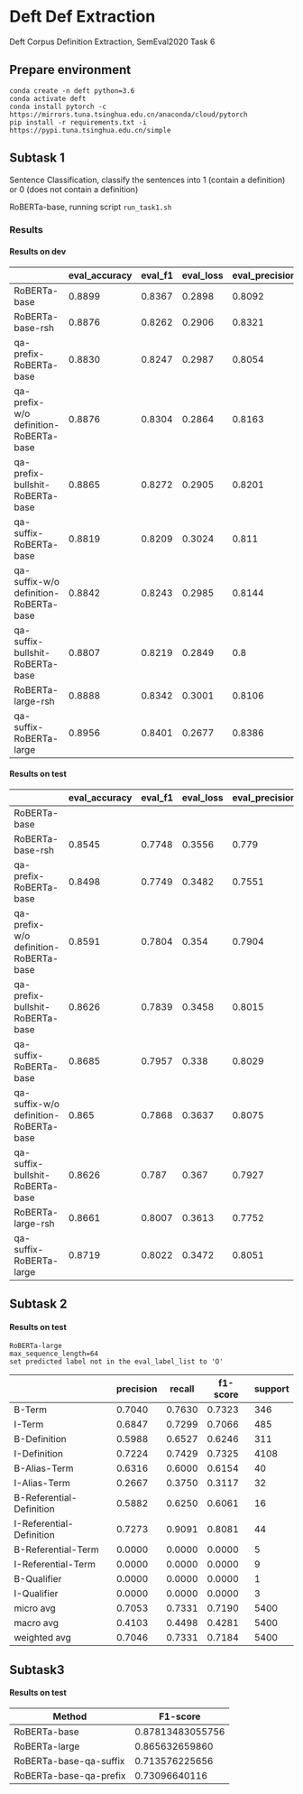 # Deft Def Extraction
Deft Corpus Definition Extraction, SemEval2020 Task 6 

## Prepare environment
```
conda create -n deft python=3.6
conda activate deft
conda install pytorch -c https://mirrors.tuna.tsinghua.edu.cn/anaconda/cloud/pytorch
pip install -r requirements.txt -i https://pypi.tuna.tsinghua.edu.cn/simple
```

## Subtask 1

Sentence Classification, classify the sentences into 1 (contain a definition) or 0 (does not contain a definition)

RoBERTa-base, running script `run_task1.sh`

### Results

#### Results on dev
|                       | eval_accuracy | eval_f1 | eval_loss | eval_precision | eval_recall |
| --------------------- | ---- | ---- | ---- | ---- | ---- |
| RoBERTa-base | 0.8899 | 0.8367 | 0.2898 | 0.8092 | 0.8662 |
| RoBERTa-base-rsh | 0.8876 | 0.8262 | 0.2906 | 0.8321 | 0.8204 |
| qa-prefix-RoBERTa-base | 0.8830 | 0.8247 | 0.2987 | 0.8054 | 0.8451 |
| qa-prefix-w/o definition-RoBERTa-base | 0.8876 | 0.8304 | 0.2864 | 0.8163 | 0.8451 |
| qa-prefix-bullshit-RoBERTa-base | 0.8865 | 0.8272 | 0.2905 | 0.8201 | 0.8345 |
| qa-suffix-RoBERTa-base | 0.8819 | 0.8209 | 0.3024 | 0.811 | 0.831 |
| qa-suffix-w/o definition-RoBERTa-base | 0.8842 | 0.8243 | 0.2985 | 0.8144 | 0.8345 |
| qa-suffix-bullshit-RoBERTa-base | 0.8807 | 0.8219 | 0.2849 | 0.8 | 0.8451 |
| RoBERTa-large-rsh | 0.8888 | 0.8342 | 0.3001 | 0.8106 | 0.8592 |
| qa-suffix-RoBERTa-large | 0.8956 | 0.8401 | 0.2677 | 0.8386 | 0.8415 |


#### Results on test
|                       | eval_accuracy | eval_f1 | eval_loss | eval_precision | eval_recall |
| --------------------- | ---- | ---- | ---- | ---- | ---- |
| RoBERTa-base |  |  |  |  |  |
| RoBERTa-base-rsh | 0.8545 | 0.7748 | 0.3556 | 0.779 | 0.7706 |
| qa-prefix-RoBERTa-base | 0.8498 | 0.7749 | 0.3482 | 0.7551 | 0.7957 |
| qa-prefix-w/o definition-RoBERTa-base | 0.8591 | 0.7804 | 0.354 | 0.7904 | 0.7706 |
| qa-prefix-bullshit-RoBERTa-base | 0.8626 | 0.7839 | 0.3458 | 0.8015 | 0.767 |
| qa-suffix-RoBERTa-base | 0.8685 | 0.7957 | 0.338 | 0.8029 | 0.7885 |
| qa-suffix-w/o definition-RoBERTa-base | 0.865 | 0.7868 | 0.3637 | 0.8075 | 0.767 |
| qa-suffix-bullshit-RoBERTa-base | 0.8626 | 0.787 | 0.367 | 0.7927 | 0.7814 |
| RoBERTa-large-rsh | 0.8661 | 0.8007 | 0.3613 | 0.7752 | 0.828 |
| qa-suffix-RoBERTa-large | 0.8719 | 0.8022 | 0.3472 | 0.8051 | 0.7993 |




## Subtask 2
#### Results on test
```
RoBERTa-large
max_sequence_length=64
set predicted label not in the eval_label_list to 'O'
```

|                       | precision | recall | f1-score | support |
| --------------------- | ---- | ---- | ---- | ---- |
| B-Term | 0.7040 | 0.7630 | 0.7323 | 346 |
| I-Term | 0.6847 | 0.7299 | 0.7066 | 485 |
| B-Definition | 0.5988 | 0.6527 | 0.6246 | 311 |
| I-Definition | 0.7224 | 0.7429 | 0.7325 | 4108 |
| B-Alias-Term | 0.6316 | 0.6000 | 0.6154 | 40 |
| I-Alias-Term | 0.2667 | 0.3750 | 0.3117 | 32 |
| B-Referential-Definition | 0.5882 | 0.6250 | 0.6061 | 16 |
| I-Referential-Definition | 0.7273 | 0.9091 | 0.8081 | 44 |
| B-Referential-Term | 0.0000 | 0.0000 | 0.0000 | 5 |
| I-Referential-Term | 0.0000 | 0.0000 | 0.0000 | 9 |
| B-Qualifier | 0.0000 | 0.0000 | 0.0000 | 1 |
| I-Qualifier | 0.0000 | 0.0000 | 0.0000 | 3 |
| micro avg | 0.7053 | 0.7331 | 0.7190 | 5400 |
| macro avg | 0.4103 | 0.4498 | 0.4281 | 5400 |
| weighted avg | 0.7046 | 0.7331 | 0.7184 | 5400 |



##  Subtask3 
#### Results on test

| Method |  F1-score | 
| ------ | --------- |
| RoBERTa-base|0.87813483055756        |
|RoBERTa-large|  0.865632659860      |
|RoBERTa-base-qa-suffix| 0.713576225656  |
|RoBERTa-base-qa-prefix | 0.73096640116   |
